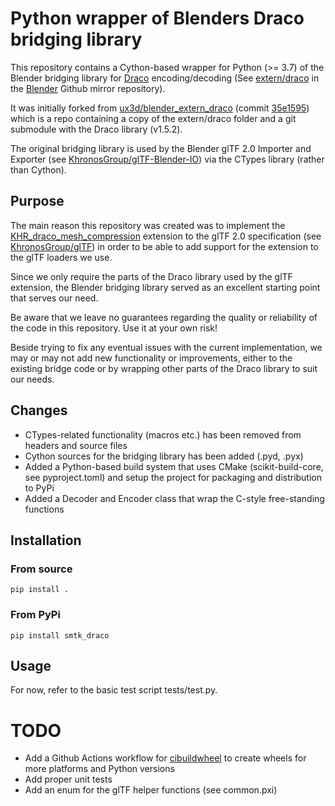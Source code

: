 # Python wrapper of Blenders Draco bridging library

This repository contains a Cython-based wrapper for Python (>= 3.7) of the Blender bridging library for [Draco](https://github.com/google/draco) encoding/decoding (See [extern/draco](https://github.com/blender/blender/extern/draco) in the [Blender](https://github.com/blender/blender) Github mirror repository).

It was initially forked from [ux3d/blender_extern_draco](https://github.com/ux3d/blender_extern_draco) (commit [35e1595](https://github.com/ux3d/blender_extern_draco/commit/35e1595c0ab1fa627aeaeff0247890763f993865)) which is a repo containing a copy of the extern/draco folder and a git submodule with the Draco library (v1.5.2).

The original bridging library is used by the Blender glTF 2.0 Importer and Exporter (see [KhronosGroup/glTF-Blender-IO](https://github.com/KhronosGroup/glTF-Blender-IO)) via the CTypes library (rather than Cython).

## Purpose

The main reason this repository was created was to implement the [KHR_draco_mesh_compression](https://github.com/KhronosGroup/glTF/blob/main/extensions/2.0/Khronos/KHR_draco_mesh_compression/README.md) extension to the glTF 2.0 specification (see [KhronosGroup/glTF](https://github.com/KhronosGroup/glTF/blob/main/README.md)) in order to be able to add support for the extension to the glTF loaders we use. 

Since we only require the parts of the Draco library used by the glTF extension, the Blender bridging library served as an excellent starting point that serves our need. 


Be aware that we leave no guarantees regarding the quality or reliability of the code in this repository. Use it at your own risk! 

Beside trying to fix any eventual issues with the current implementation, we may or may not add new functionality or improvements, either to the existing bridge code or by wrapping other parts of the Draco library to suit our needs.

## Changes

* CTypes-related functionality (macros etc.) has been removed from headers and source files
* Cython sources for the bridging library has been added (.pyd, .pyx)
* Added a Python-based build system that uses CMake (scikit-build-core, see pyproject.toml) and setup the project for packaging and distribution to PyPi
* Added a Decoder and Encoder class that wrap the C-style free-standing functions

## Installation

### From source

```
pip install .
```

### From PyPi

```
pip install smtk_draco
```

## Usage

For now, refer to the basic test script tests/test.py.


# TODO

* Add a Github Actions workflow for [cibuildwheel](https://github.com/pypa/cibuildwheel) to create wheels for more platforms and Python versions
* Add proper unit tests
* Add an enum for the glTF helper functions (see common.pxi)
